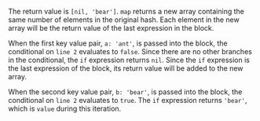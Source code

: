 The return value is `[nil, 'bear']`. 
`map` returns a new array containing the same number of elements in the original hash. Each element in the new array will be the return value of the last expression in the block.

When the first key value pair, `a: 'ant'`, is passed into the block, the conditional on `line 2` evaluates to `false`. Since there are no other branches in the conditional, the `if` expression returns `nil`. Since the `if` expression is the last expression of the block, its return value will be added to the new array.

When the second key value pair, `b: 'bear'`, is passed into the block, the conditional on `line 2` evaluates to `true`. The `if` expression returns `'bear'`, which is `value` during this iteration.